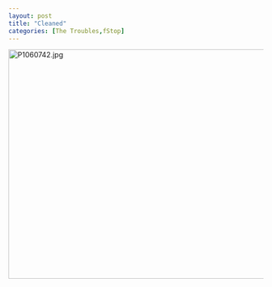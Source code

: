 ```yaml
---
layout: post
title: "Cleaned"
categories: [The Troubles,fStop]
---
```

<img alt="P1060742.jpg" src="http://www.botzilla.com/blog/pix2007/P1060742.jpg" width="807" height="454" border="0" />


